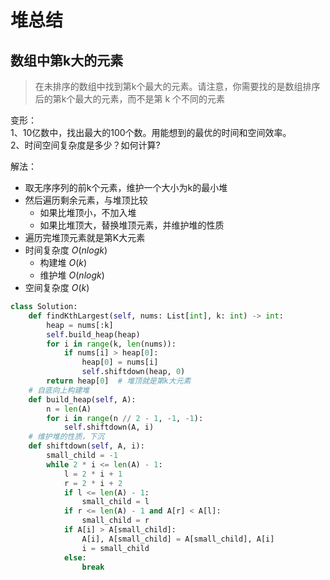 # 堆总结

## 数组中第k大的元素

> 在未排序的数组中找到第k个最大的元素。请注意，你需要找的是数组排序后的第k个最大的元素，而不是第 k 个不同的元素

变形：  
1、10亿数中，找出最大的100个数。用能想到的最优的时间和空间效率。  
2、时间空间复杂度是多少？如何计算?

解法：

- 取无序序列的前k个元素，维护一个大小为k的最小堆
- 然后遍历剩余元素，与堆顶比较
  - 如果比堆顶小，不加入堆
  - 如果比堆顶大，替换堆顶元素，并维护堆的性质
- 遍历完堆顶元素就是第K大元素
- 时间复杂度 $O(nlogk)$
  - 构建堆 $O(k)$
  - 维护堆 $O(nlogk)$
- 空间复杂度 $O(k)$

```python
class Solution:
    def findKthLargest(self, nums: List[int], k: int) -> int:
        heap = nums[:k]
        self.build_heap(heap)
        for i in range(k, len(nums)):
            if nums[i] > heap[0]:
                heap[0] = nums[i]
                self.shiftdown(heap, 0)
        return heap[0]  # 堆顶就是第k大元素
    # 自底向上构建堆
    def build_heap(self, A):
        n = len(A)
        for i in range(n // 2 - 1, -1, -1):
            self.shiftdown(A, i)
    # 维护堆的性质，下沉
    def shiftdown(self, A, i):
        small_child = -1
        while 2 * i <= len(A) - 1:
            l = 2 * i + 1
            r = 2 * i + 2
            if l <= len(A) - 1:
                small_child = l
            if r <= len(A) - 1 and A[r] < A[l]:
                small_child = r
            if A[i] > A[small_child]:
                A[i], A[small_child] = A[small_child], A[i]
                i = small_child
            else:
                break
```
